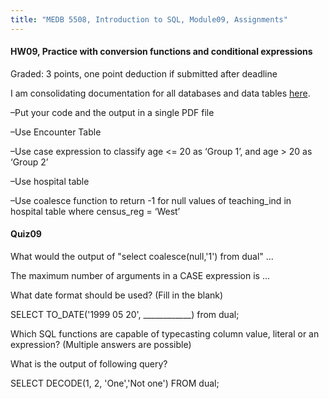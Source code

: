 ```yaml
---
title: "MEDB 5508, Introduction to SQL, Module09, Assignments"
---
```


#### HW09, Practice with conversion functions and conditional expressions

Graded: 3 points, one point deduction if submitted after deadline

I am consolidating documentation for all databases and data tables [here](https://github.com/pmean/introduction-to-sql/blob/master/data/all-data.md).

–Put your code and the output in a single PDF file

–Use Encounter Table

–Use case expression to classify age <= 20 as ‘Group 1’, and age > 20 as ‘Group 2’ 

–Use hospital table

–Use coalesce function to return -1 for null values of teaching_ind in hospital table where census_reg = ‘West’

#### Quiz09

What would the output of "select coalesce(null,'1') from dual" ...

The maximum number of arguments in a CASE expression is ...
 
What date format should be used? (Fill in the blank)

SELECT TO_DATE('1999 05 20',   ____________) from dual;

Which SQL functions are capable of typecasting column value, literal or an expression? (Multiple answers are possible)
 
What is the output of following query?

SELECT
  DECODE(1, 2, 'One','Not one')
FROM
  dual;
